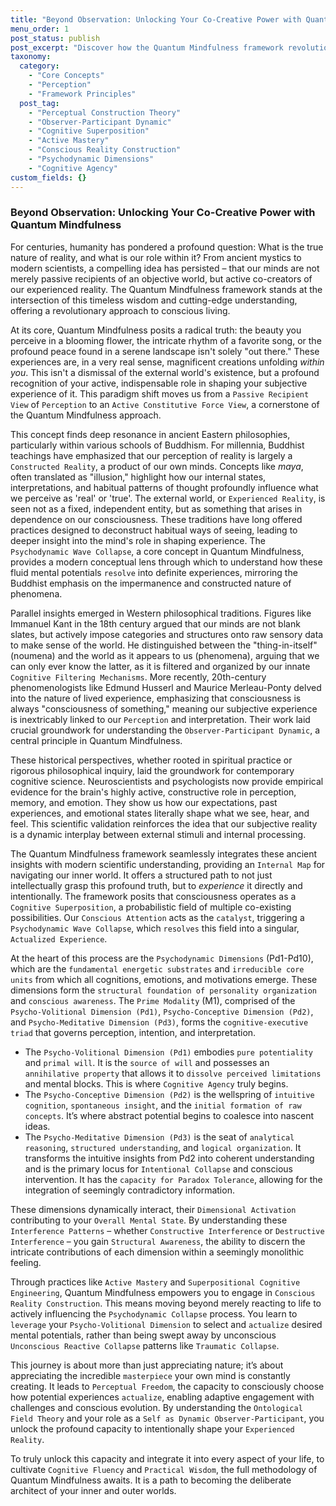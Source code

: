 ```yaml
---
title: "Beyond Observation: Unlocking Your Co-Creative Power with Quantum Mindfulness"
menu_order: 1
post_status: publish
post_excerpt: "Discover how the Quantum Mindfulness framework revolutionizes our understanding of reality, moving beyond passive observation to active co-creation. This article explores the deep historical roots of the mind's role in shaping perception, from ancient philosophies to modern neuroscience, and reveals how Quantum Mindfulness provides a structured path to harness your innate power to construct a more vibrant and intentional reality."
taxonomy:
  category:
    - "Core Concepts"
    - "Perception"
    - "Framework Principles"
  post_tag:
    - "Perceptual Construction Theory"
    - "Observer-Participant Dynamic"
    - "Cognitive Superposition"
    - "Active Mastery"
    - "Conscious Reality Construction"
    - "Psychodynamic Dimensions"
    - "Cognitive Agency"
custom_fields: {}
---
```


### Beyond Observation: Unlocking Your Co-Creative Power with Quantum Mindfulness

For centuries, humanity has pondered a profound question: What is the true nature of reality, and what is our role within it? From ancient mystics to modern scientists, a compelling idea has persisted – that our minds are not merely passive recipients of an objective world, but active co-creators of our experienced reality. The Quantum Mindfulness framework stands at the intersection of this timeless wisdom and cutting-edge understanding, offering a revolutionary approach to conscious living.

At its core, Quantum Mindfulness posits a radical truth: the beauty you perceive in a blooming flower, the intricate rhythm of a favorite song, or the profound peace found in a serene landscape isn't solely "out there." These experiences are, in a very real sense, magnificent creations unfolding *within you*. This isn't a dismissal of the external world's existence, but a profound recognition of your active, indispensable role in shaping your subjective experience of it. This paradigm shift moves us from a `Passive Recipient View` of `Perception` to an `Active Constitutive Force View`, a cornerstone of the Quantum Mindfulness approach.

This concept finds deep resonance in ancient Eastern philosophies, particularly within various schools of Buddhism. For millennia, Buddhist teachings have emphasized that our perception of reality is largely a `Constructed Reality`, a product of our own minds. Concepts like *maya*, often translated as "illusion," highlight how our internal states, interpretations, and habitual patterns of thought profoundly influence what we perceive as 'real' or 'true'. The external world, or `Experienced Reality`, is seen not as a fixed, independent entity, but as something that arises in dependence on our consciousness. These traditions have long offered practices designed to deconstruct habitual ways of seeing, leading to deeper insight into the mind's role in shaping experience. The `Psychodynamic Wave Collapse`, a core concept in Quantum Mindfulness, provides a modern conceptual lens through which to understand how these fluid mental potentials `resolve` into definite experiences, mirroring the Buddhist emphasis on the impermanence and constructed nature of phenomena.

Parallel insights emerged in Western philosophical traditions. Figures like Immanuel Kant in the 18th century argued that our minds are not blank slates, but actively impose categories and structures onto raw sensory data to make sense of the world. He distinguished between the "thing-in-itself" (noumena) and the world as it appears to us (phenomena), arguing that we can only ever know the latter, as it is filtered and organized by our innate `Cognitive Filtering Mechanisms`. More recently, 20th-century phenomenologists like Edmund Husserl and Maurice Merleau-Ponty delved into the nature of lived experience, emphasizing that consciousness is always "consciousness of something," meaning our subjective experience is inextricably linked to our `Perception` and interpretation. Their work laid crucial groundwork for understanding the `Observer-Participant Dynamic`, a central principle in Quantum Mindfulness.

These historical perspectives, whether rooted in spiritual practice or rigorous philosophical inquiry, laid the groundwork for contemporary cognitive science. Neuroscientists and psychologists now provide empirical evidence for the brain's highly active, constructive role in perception, memory, and emotion. They show us how our expectations, past experiences, and emotional states literally shape what we see, hear, and feel. This scientific validation reinforces the idea that our subjective reality is a dynamic interplay between external stimuli and internal processing.

The Quantum Mindfulness framework seamlessly integrates these ancient insights with modern scientific understanding, providing an `Internal Map` for navigating our inner world. It offers a structured path to not just intellectually grasp this profound truth, but to *experience* it directly and intentionally. The framework posits that consciousness operates as a `Cognitive Superposition`, a probabilistic field of multiple co-existing possibilities. Our `Conscious Attention` acts as the `catalyst`, triggering a `Psychodynamic Wave Collapse`, which `resolves` this field into a singular, `Actualized Experience`.

At the heart of this process are the `Psychodynamic Dimensions` (Pd1-Pd10), which are the `fundamental energetic substrates` and `irreducible core units` from which all cognitions, emotions, and motivations emerge. These dimensions form the `structural foundation of personality organization` and `conscious awareness`. The `Prime Modality` (M1), comprised of the `Psycho-Volitional Dimension (Pd1)`, `Psycho-Conceptive Dimension (Pd2)`, and `Psycho-Meditative Dimension (Pd3)`, forms the `cognitive-executive triad` that governs perception, intention, and interpretation.

*   The `Psycho-Volitional Dimension (Pd1)` embodies `pure potentiality` and `primal will`. It is the `source of will` and possesses an `annihilative property` that allows it to `dissolve perceived limitations` and mental blocks. This is where `Cognitive Agency` truly begins.
*   The `Psycho-Conceptive Dimension (Pd2)` is the wellspring of `intuitive cognition`, `spontaneous insight`, and the `initial formation of raw concepts`. It’s where abstract potential begins to coalesce into nascent ideas.
*   The `Psycho-Meditative Dimension (Pd3)` is the seat of `analytical reasoning`, `structured understanding`, and `logical organization`. It transforms the intuitive insights from Pd2 into coherent understanding and is the primary locus for `Intentional Collapse` and conscious intervention. It has the `capacity for Paradox Tolerance`, allowing for the integration of seemingly contradictory information.

These dimensions dynamically interact, their `Dimensional Activation` contributing to your `Overall Mental State`. By understanding these `Interference Patterns` – whether `Constructive Interference` or `Destructive Interference` – you gain `Structural Awareness`, the ability to discern the intricate contributions of each dimension within a seemingly monolithic feeling.

Through practices like `Active Mastery` and `Superpositional Cognitive Engineering`, Quantum Mindfulness empowers you to engage in `Conscious Reality Construction`. This means moving beyond merely reacting to life to actively influencing the `Psychodynamic Collapse` process. You learn to `leverage` your `Psycho-Volitional Dimension` to select and `actualize` desired mental potentials, rather than being swept away by unconscious `Unconscious Reactive Collapse` patterns like `Traumatic Collapse`.

This journey is about more than just appreciating nature; it’s about appreciating the incredible `masterpiece` your own mind is constantly creating. It leads to `Perceptual Freedom`, the capacity to consciously choose how potential experiences `actualize`, enabling adaptive engagement with challenges and conscious evolution. By understanding the `Ontological Field Theory` and your role as a `Self as Dynamic Observer-Participant`, you unlock the profound capacity to intentionally shape your `Experienced Reality`.

To truly unlock this capacity and integrate it into every aspect of your life, to cultivate `Cognitive Fluency` and `Practical Wisdom`, the full methodology of Quantum Mindfulness awaits. It is a path to becoming the deliberate architect of your inner and outer worlds.